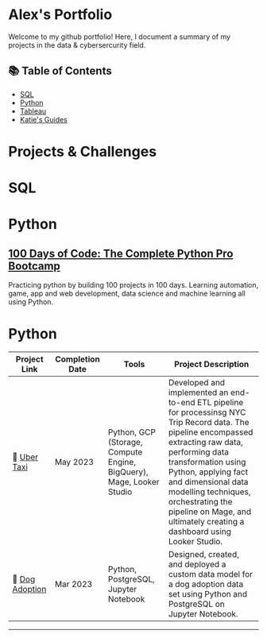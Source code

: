 # Alex's Portfolio

Welcome to my github portfolio! Here, I document a summary of my projects in the data & cybersercurity field. 

## 📚 Table of Contents
- [SQL](#sql)
- [Python](#python)
- [Tableau](#tableau)
- [Katie's Guides](#katies-guides)
# Projects & Challenges
# SQL

# Python
<!--## [Workout Dashboard](https://github.com/alexguerrero11/workout-dash)
One of my goal last year was to start going to the gym more frequently. I started to record my workout data in google sheets over the years and created a dashboard to display some main KPI's.
- count of days out of current week
- count of days out of current month
- total records in dataset

link to [Streamlit App](https://alexguerrero11-workout-dash-app-w6rpqx.streamlit.app)
-->

## [100 Days of Code: The Complete Python Pro Bootcamp](https://github.com/alexguerrero11/100-days-of-coding-python)
Practicing python by building 100 projects in 100 days. Learning automation, game, app and web development, data science and machine learning all using Python.


 <!---
## [SQL Weekly Challenges](https://github.com/alexguerrero11/weekly-sql-challenges)
Practicing SQL skills by doing weekly challenges.

## [Sales Product Data Analysis](https://github.com/alexguerrero11/sales-product-data-analysis)
Praticing importing, cleaning and analyzing data to help get insight out this product saless data for the year of 2019.
This data allows me to analyze the customers’ demographics.
Such as, 
- which products they buy?
- when they buy?
- how much revenue they generate?
- how well they respond to promotions?
- etc

## [Pandas Weekly Challenges](https://github.com/alexguerrero11/weekly-pandas-challenges)
-->

# Python

| Project Link | Completion Date | Tools | Project Description | 
|---|---|---|---|
| 🚗 [Uber Taxi](https://github.com/katiehuangx/data-engineering/tree/main/Uber%20Project) | May 2023 | Python, GCP (Storage, Compute Engine, BigQuery), Mage, Looker Studio | Developed and implemented an end-to-end ETL pipeline for processinsg NYC Trip Record data. The pipeline encompassed extracting raw data, performing data transformation using Python, applying fact and dimensional data modelling techniques, orchestrating the pipeline on Mage, and ultimately creating a dashboard using Looker Studio. |
| 🐶 [Dog Adoption](https://github.com/katiehuangx/data-engineering/tree/main/Dog%20Adoption) | Mar 2023 |Python, PostgreSQL, Jupyter Notebook | Designed, created, and deployed a custom data model for a dog adoption data set using Python and PostgreSQL on Jupyter Notebook. |

***
